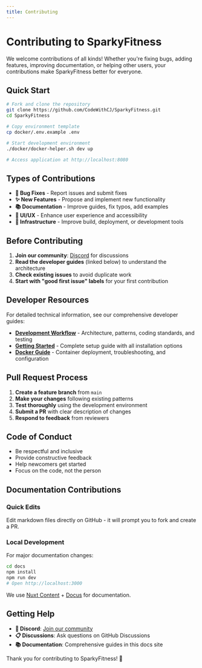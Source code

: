 ```yaml
---
title: Contributing
---
```


# Contributing to SparkyFitness

We welcome contributions of all kinds! Whether you're fixing bugs, adding features, improving documentation, or helping other users, your contributions make SparkyFitness better for everyone.

## Quick Start

```bash
# Fork and clone the repository
git clone https://github.com/CodeWithCJ/SparkyFitness.git
cd SparkyFitness

# Copy environment template
cp docker/.env.example .env

# Start development environment
./docker/docker-helper.sh dev up

# Access application at http://localhost:8080
```

## Types of Contributions

- **🐛 Bug Fixes** - Report issues and submit fixes
- **✨ New Features** - Propose and implement new functionality
- **📚 Documentation** - Improve guides, fix typos, add examples
- **🎨 UI/UX** - Enhance user experience and accessibility
- **🔧 Infrastructure** - Improve build, deployment, or development tools

## Before Contributing

1. **Join our community**: [Discord](https://discord.gg/vcnMT5cPEA) for discussions
2. **Read the developer guides** (linked below) to understand the architecture
3. **Check existing issues** to avoid duplicate work
4. **Start with "good first issue" labels** for your first contribution

## Developer Resources

For detailed technical information, see our comprehensive developer guides:

- **[Development Workflow](./workflow)** - Architecture, patterns, coding standards, and testing
- **[Getting Started](./getting-started)** - Complete setup guide with all installation options
- **[Docker Guide](./docker)** - Container deployment, troubleshooting, and configuration

## Pull Request Process

1. **Create a feature branch** from `main`
2. **Make your changes** following existing patterns
3. **Test thoroughly** using the development environment
4. **Submit a PR** with clear description of changes
5. **Respond to feedback** from reviewers

## Code of Conduct

- Be respectful and inclusive
- Provide constructive feedback
- Help newcomers get started
- Focus on the code, not the person

## Documentation Contributions

### Quick Edits
Edit markdown files directly on GitHub - it will prompt you to fork and create a PR.

### Local Development
For major documentation changes:

```bash
cd docs
npm install
npm run dev
# Open http://localhost:3000
```

We use [Nuxt Content](https://content.nuxt.com/) + [Docus](https://docus.dev/) for documentation.

## Getting Help

- **💬 Discord**: [Join our community](https://discord.gg/vcnMT5cPEA)
- **📋 Discussions**: Ask questions on GitHub Discussions  
- **📚 Documentation**: Comprehensive guides in this docs site

Thank you for contributing to SparkyFitness! 🎉